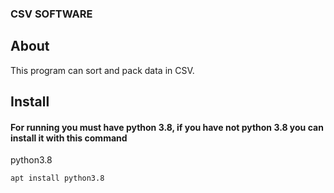 ### CSV SOFTWARE
## About
This program can sort and pack data in CSV.
## Install
#### For running you must have python 3.8, if you have not python 3.8 you can install it with this command

python3.8

```bash
apt install python3.8
```            


